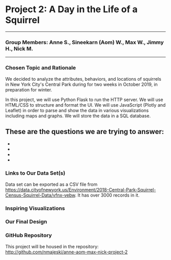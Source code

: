 # Project 2: A Day in the Life of a Squirrel
---
### Group Members: Anne S., Sineekarn (Aom) W., Max W., Jimmy H., Nick M.
---


### Chosen Topic and Rationale
We decided to analyze the attributes, behaviors, and locations of squirrels in New York City's Central Park during for two weeks in October 2019, in preparation for winter.

In this project, we will use Python Flask to run the HTTP server. We will use HTML/CSS to structure and format the UI. We will use JavaScript (Plotly and Leaflet) in order to parse and show the data in various visualizations including maps and graphs. We will store the data in a SQL database.

These are the questions we are trying to answer:
- 
-
-
-
-

### Links to Our Data Set(s)
Data set can be exported as a CSV file from https://data.cityofnewyork.us/Environment/2018-Central-Park-Squirrel-Census-Squirrel-Data/vfnx-vebw. It has over 3000 records in it.

### Inspiring Visualizations

### Our Final Design

### GitHub Repository
This project will be housed in the repository: http://github.com/nmajeski/anne-aom-max-nick-project-2
